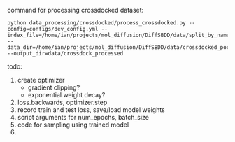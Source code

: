 command for processing crossdocked dataset:
```console
python data_processing/crossdocked/process_crossdocked.py --config=configs/dev_config.yml --index_file=/home/ian/projects/mol_diffusion/DiffSBDD/data/split_by_name.pt --data_dir=/home/ian/projects/mol_diffusion/DiffSBDD/data/crossdocked_pocket10 --output_dir=data/crossdock_processed
```

todo:
1. create optimizer
    - gradient clipping?
    - exponential weight decay?
2. loss.backwards, optimizer.step
3. record train and test loss, save/load model weights
4. script arguments for num_epochs, batch_size
5. code for sampling using trained model
6. 